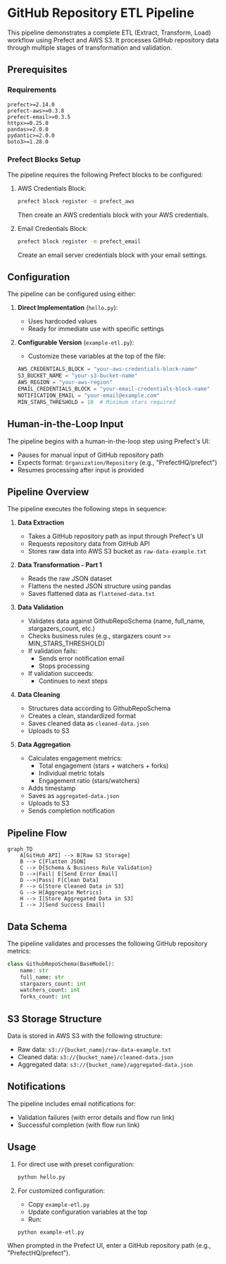 # GitHub Repository ETL Pipeline

This pipeline demonstrates a complete ETL (Extract, Transform, Load) workflow using Prefect and AWS S3. It processes GitHub repository data through multiple stages of transformation and validation.

## Prerequisites

### Requirements
```
prefect>=2.14.0
prefect-aws>=0.3.8
prefect-email>=0.3.5
httpx>=0.25.0
pandas>=2.0.0
pydantic>=2.0.0
boto3>=1.28.0
```

### Prefect Blocks Setup
The pipeline requires the following Prefect blocks to be configured:

1. AWS Credentials Block:
   ```bash
   prefect block register -m prefect_aws
   ```
   Then create an AWS credentials block with your AWS credentials.

2. Email Credentials Block:
   ```bash
   prefect block register -m prefect_email
   ```
   Create an email server credentials block with your email settings.

## Configuration

The pipeline can be configured using either:

1. **Direct Implementation** (`hello.py`):
   - Uses hardcoded values
   - Ready for immediate use with specific settings

2. **Configurable Version** (`example-etl.py`):
   - Customize these variables at the top of the file:
   ```python
   AWS_CREDENTIALS_BLOCK = "your-aws-credentials-block-name"
   S3_BUCKET_NAME = "your-s3-bucket-name"
   AWS_REGION = "your-aws-region"
   EMAIL_CREDENTIALS_BLOCK = "your-email-credentials-block-name"
   NOTIFICATION_EMAIL = "your-email@example.com"
   MIN_STARS_THRESHOLD = 10  # Minimum stars required
   ```

## Human-in-the-Loop Input

The pipeline begins with a human-in-the-loop step using Prefect's UI:
- Pauses for manual input of GitHub repository path
- Expects format: `Organization/Repository` (e.g., "PrefectHQ/prefect")
- Resumes processing after input is provided

## Pipeline Overview

The pipeline executes the following steps in sequence:

1. **Data Extraction**
   - Takes a GitHub repository path as input through Prefect's UI
   - Requests repository data from GitHub API
   - Stores raw data into AWS S3 bucket as `raw-data-example.txt`

2. **Data Transformation - Part 1**
   - Reads the raw JSON dataset
   - Flattens the nested JSON structure using pandas
   - Saves flattened data as `flattened-data.txt`

3. **Data Validation**
   - Validates data against GithubRepoSchema (name, full_name, stargazers_count, etc.)
   - Checks business rules (e.g., stargazers count >= MIN_STARS_THRESHOLD)
   - If validation fails:
     - Sends error notification email
     - Stops processing
   - If validation succeeds:
     - Continues to next steps

4. **Data Cleaning**
   - Structures data according to GithubRepoSchema
   - Creates a clean, standardized format
   - Saves cleaned data as `cleaned-data.json`
   - Uploads to S3

5. **Data Aggregation**
   - Calculates engagement metrics:
     - Total engagement (stars + watchers + forks)
     - Individual metric totals
     - Engagement ratio (stars/watchers)
   - Adds timestamp
   - Saves as `aggregated-data.json`
   - Uploads to S3
   - Sends completion notification

## Pipeline Flow

```mermaid
graph TD
    A[GitHub API] --> B[Raw S3 Storage]
    B --> C[Flatten JSON]
    C --> D{Schema & Business Rule Validation}
    D -->|Fail| E[Send Error Email]
    D -->|Pass| F[Clean Data]
    F --> G[Store Cleaned Data in S3]
    G --> H[Aggregate Metrics]
    H --> I[Store Aggregated Data in S3]
    I --> J[Send Success Email]
```

## Data Schema

The pipeline validates and processes the following GitHub repository metrics:

```python
class GithubRepoSchema(BaseModel):
    name: str
    full_name: str
    stargazers_count: int
    watchers_count: int
    forks_count: int
```

## S3 Storage Structure

Data is stored in AWS S3 with the following structure:
- Raw data: `s3://{bucket_name}/raw-data-example.txt`
- Cleaned data: `s3://{bucket_name}/cleaned-data.json`
- Aggregated data: `s3://{bucket_name}/aggregated-data.json`

## Notifications

The pipeline includes email notifications for:
- Validation failures (with error details and flow run link)
- Successful completion (with flow run link)

## Usage

1. For direct use with preset configuration:
   ```bash
   python hello.py
   ```

2. For customized configuration:
   - Copy `example-etl.py`
   - Update configuration variables at the top
   - Run:
   ```bash
   python example-etl.py
   ```

When prompted in the Prefect UI, enter a GitHub repository path (e.g., "PrefectHQ/prefect").
